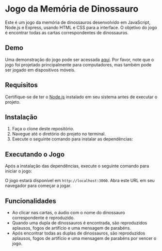 # Jogo da Memória de Dinossauro

Este é um jogo da memória de dinossauros desenvolvido em JavaScript, Node.js e Express, usando HTML e CSS para a interface. O objetivo do jogo é encontrar todas as cartas correspondentes de dinossauros.

## Demo

Uma demonstração do jogo pode ser acessada [aqui](https://dinosaur-memory-game.onrender.com). Por favor, note que o jogo foi projetado principalmente para computadores, mas também pode ser jogado em dispositivos móveis.

## Requisitos

Certifique-se de ter o [Node.js](https://nodejs.org) instalado em seu sistema antes de executar o projeto.

## Instalação

1. Faça o clone deste repositório.
2. Navegue até o diretório do projeto no terminal.
3. Execute o seguinte comando para instalar as dependências:


## Executando o Jogo

Após a instalação das dependências, execute o seguinte comando para iniciar o jogo:


O jogo estará disponível em `http://localhost:3000`. Abra este URL em seu navegador para começar a jogar.

## Funcionalidades

- Ao clicar nas cartas, o áudio com o nome do dinossauro correspondente é reproduzido.
- Quando uma dupla de dinossauros é encontrada, são reproduzidos aplausos, fogos de artifício e uma mensagem de parabéns.
- Após encontrar todas as duplas de dinossauros, são reproduzidos aplausos, fogos de artifício e uma mensagem de parabéns por vencer o jogo.


